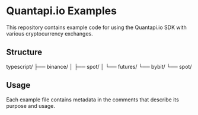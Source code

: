 # Quantapi.io Examples

This repository contains example code for using the Quantapi.io SDK with various cryptocurrency exchanges.

## Structure

typescript/
├── binance/
│ ├── spot/
│ └── futures/
└── bybit/
└── spot/

## Usage

Each example file contains metadata in the comments that describe its purpose and usage.


